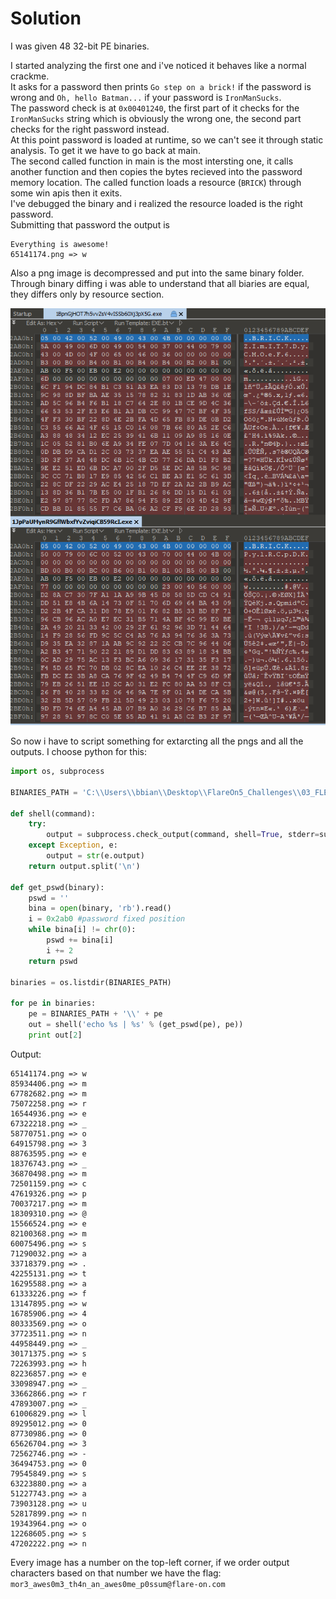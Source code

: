 # Solution

I was given 48 32-bit PE binaries.

I started analyzing the first one and i've noticed it behaves like a normal crackme.<br/>
It asks for a password then prints `Go step on a brick!` if the password is wrong and `Oh, hello Batman...` if your password is `IronManSucks`.<br/>
The password check is at `0x00401240`, the first part of it checks for the `IronManSucks` string which is obviously the wrong one, the second part checks for the right password instead.<br/>
At this point password is loaded at runtime, so we can't see it through static analysis. To get it we have to go back at main.<br/>
The second called function in main is the most intersting one, it calls another function and then copies the bytes recieved into the password memory location. The called function loads a resource (`BRICK`) through some win apis then it exits.<br/>
I've debugged the binary and i realized the resource loaded is the right password.<br/>
Submitting that password the output is 

```
Everything is awesome!
65141174.png => w
```
Also a png image is decompressed and put into the same binary folder.<br/>
Through binary diffing i was able to understand that all biaries are equal, they differs only by resource section.

![alt text](flaggo_diff.PNG)

So now i have to script something for extarcting all the pngs and all the outputs. I choose python for this:

```python
import os, subprocess

BINARIES_PATH = 'C:\\Users\\bbian\\Desktop\\FlareOn5_Challenges\\03_FLEGGO\\FLEGGO'

def shell(command):
    try:
        output = subprocess.check_output(command, shell=True, stderr=subprocess.STDOUT)
    except Exception, e:
        output = str(e.output)
    return output.split('\n')

def get_pswd(binary):
    pswd = ''
    bina = open(binary, 'rb').read()
    i = 0x2ab0 #password fixed position
    while bina[i] != chr(0):
        pswd += bina[i]
        i += 2
    return pswd

binaries = os.listdir(BINARIES_PATH)

for pe in binaries:
    pe = BINARIES_PATH + '\\' + pe
    out = shell('echo %s | %s' % (get_pswd(pe), pe))
    print out[2]
```

Output:

```
65141174.png => w
85934406.png => m
67782682.png => m
75072258.png => r
16544936.png => e
67322218.png => _
58770751.png => o
64915798.png => 3
88763595.png => e
18376743.png => _
36870498.png => m
72501159.png => c
47619326.png => p
70037217.png => m
18309310.png => @
15566524.png => e
82100368.png => m
60075496.png => s
71290032.png => a
33718379.png => .
42255131.png => t
16295588.png => a
61333226.png => f
13147895.png => w
16785906.png => 4
80333569.png => o
37723511.png => n
44958449.png => _
30171375.png => s
72263993.png => h
82236857.png => e
33098947.png => _
33662866.png => r
47893007.png => _
61006829.png => l
89295012.png => 0
87730986.png => 0
65626704.png => 3
72562746.png => -
36494753.png => 0
79545849.png => s
63223880.png => a
51227743.png => a
73903128.png => u
52817899.png => n
19343964.png => o
12268605.png => s
47202222.png => n
```

Every image has a number on the top-left corner, if we order output characters based on that number we have the flag: `mor3_awes0m3_th4n_an_awes0me_p0ssum@flare-on.com`
